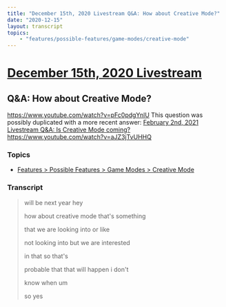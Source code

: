 ```yaml
---
title: "December 15th, 2020 Livestream Q&A: How about Creative Mode?"
date: "2020-12-15"
layout: transcript
topics:
    - "features/possible-features/game-modes/creative-mode"
---
```

# [December 15th, 2020 Livestream](../2020-12-15.md)
## Q&A: How about Creative Mode?
https://www.youtube.com/watch?v=pFc0pdgYnlU
This question was possibly duplicated with a more recent answer: [February 2nd, 2021 Livestream Q&A: Is Creative Mode coming?](./yt-aJZ3jTvUHHQ.md) https://www.youtube.com/watch?v=aJZ3jTvUHHQ


### Topics
* [Features > Possible Features > Game Modes > Creative Mode](../topics/features/possible-features/game-modes/creative-mode.md)

### Transcript

> will be next year hey
>
> how about creative mode that's something
>
> that we are looking into or like
>
> not looking into but we are interested
>
> in that so that's
>
> probable that that will happen i don't
>
> know when um
>
> so yes
